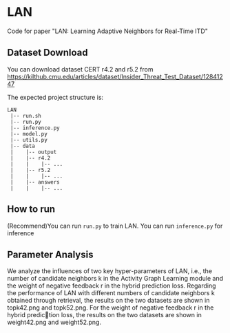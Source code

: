 # LAN

Code for paper "LAN: Learning Adaptive Neighbors for Real-Time ITD"

## Dataset Download

You can download dataset CERT r4.2 and r5.2 from  https://kilthub.cmu.edu/articles/dataset/Insider_Threat_Test_Dataset/12841247


The expected project structure is:

```
LAN
 |-- run.sh
 |-- run.py
 |-- inference.py
 |-- model.py
 |-- utils.py
 |-- data
 |    |-- output
 |    |-- r4.2
 |    |    |-- ...  
 |    |-- r5.2
 |    |    |-- ...      
 |    |-- answers
 |    |    |-- ...  
```

## How to run
(Recommend)You can run `run.py` to train LAN.
You can run `inference.py` for inference

## Parameter Analysis
We analyze the influences of two key hyper-parameters of LAN, i.e., the number of candidate neighbors k in the Activity Graph Learning module and the weight of negative feedback r in the hybrid prediction loss. Regarding the performance of LAN with different numbers of candidate neighbors k obtained through retrieval, the results on the two datasets are shown in topk42.png and topk52.png. For the weight of negative feedback r in the hybrid prediction loss, the results on the two datasets are shown in weight42.png and weight52.png.



